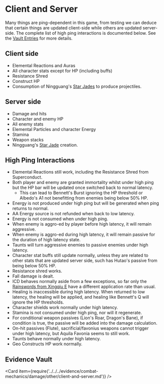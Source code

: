 # Client and Server

Many things are ping-dependent in this game, from testing we can deduce that certain things are updated client-side while others are updated server-side. The complete list of high ping interactions is documented below. See the [Vault Entries](evidence/combat-mechanics/damage/other/client-and-server.md) for more details.

## Client side

* Elemental Reactions and Auras
* All character stats except for HP (including buffs)
* Resistance Shred
* Construct HP
* Consumption of Ningguang's [Star Jades](../../../characters/geo/ningguang.md#attacks) to produce projectiles.

## Server side

* Damage and hits
* Character and enemy HP
* All enemy stats
* Elemental Particles and character Energy
* Stamina
* Weapon stacks
* Ningguang's [Star Jade](../../../characters/geo/ningguang.md#attacks) creation.

## High Ping Interactions

* Elemental Reactions still work, including the Resistance Shred from Superconduct.
* Both player and enemy are granted immortality whilst under high ping but the HP bar will be updated once switched back to normal latency.
  * This can lead to Bennett's Burst ignoring the HP threshold or Albedo's A1 not benefitting from enemies being below 50% HP.
* Energy is not produced under high ping but will be generated when ping returns to normal.
* AA Energy source is not refunded when back to low latency.
* Energy is not consumed when under high ping.
* When enemy is aggro-ed by player before high latency, it will remain aggressive.
* When enemy is aggro-ed during high latency, it will remain passive for the duration of high latency state.
* Taunts will turn aggressive enemies to passive enemies under high latency.
* Character stat buffs still update normally, unless they are related to other stats that are updated server side, such has Hutao's passive from being below 50% HP.
* Resistance shred works.
* Fall damage is dealt.
* ICD behaves normally aside from a few exceptions, so far only the [Rainswords from Xingqiu E](../../../evidence/general-mechanics/bugs.md#netlimited-blade-works) have a different application rate than usual.
* Healing is inaccessible during high latency. When returned to low latency, the healing will be applied, and healing like Bennett's Q will ignore the HP thresholds.
* Character shields work normally under high latency.
* Stamina is not consumed under high ping, nor will it regenerate.
* For conditional weapon passives (Lion's Roar, Dragon's Bane), if condition is true, the passive will be added into the damage calculation.
* On-hit passives (Flute), sacrificial/favonius weapons cannot trigger under high latency, but Aquila Favonia seems to still work.
* Taunts behave normally under high latency.
* Geo Constructs HP work normally.

## Evidence Vault

<Card item={require('../../../evidence/combat-mechanics/damage/other/client-and-server.md')} />
